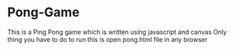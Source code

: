 # Pong-Game
This is a Ping Pong game which is written using javascript and canvas
Only thing you have to do to run this is open pong.html file in any browser
